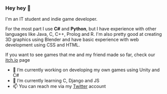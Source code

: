 ### Hey hey 👋

I'm an IT student and indie game developer.

For the most part I use **C#** and **Python**, but I have experience with other languages like Java, C, C++, Prolog and R.
I'm also pretty good at creating 3D graphics using Blender and have basic experience with web development using CSS and HTML.

If you want to see games that me and my friend made so far, check our [itch.io](https://travmasoft.itch.io) page

- 🔭 I’m currently working on developing my own games using Unity and C#
- 🌱 I’m currently learning C, Django and JS
- 📫 You can reach me via my [Twitter](https://twitter.com/aspsyxia) account

<!--
**Aspsyxia/Aspsyxia** is a ✨ _special_ ✨ repository because its `README.md` (this file) appears on your GitHub profile.

Here are some ideas to get you started:

- 🔭 I’m currently working on ...
- 🌱 I’m currently learning ...
- 👯 I’m looking to collaborate on ...
- 🤔 I’m looking for help with ...
- 💬 Ask me about ...
- 📫 How to reach me: ...
- 😄 Pronouns: ...
- ⚡ Fun fact: ...
-->
